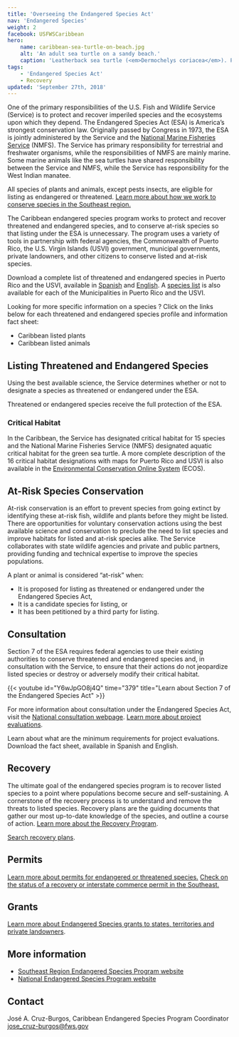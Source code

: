 ```yaml
---
title: 'Overseeing the Endangered Species Act'
nav: 'Endangered Species'
weight: 2
facebook: USFWSCaribbean
hero:
    name: caribbean-sea-turtle-on-beach.jpg
    alt: 'An adult sea turtle on a sandy beach.'
    caption: 'Leatherback sea turtle (<em>Dermochelys coriacea</em>). Photo © Karla Morales.'
tags:
    - 'Endangered Species Act'
    - Recovery
updated: 'September 27th, 2018'
---
```


One of the primary responsibilities of the U.S. Fish and Wildlife Service (Service) is to protect and recover imperiled species and the ecosystems upon which they depend. The Endangered Species Act (ESA) is America’s strongest conservation law. Originally passed by Congress in 1973, the ESA is jointly administered by the Service and the [National Marine Fisheries Service](https://www.fisheries.noaa.gov/) (NMFS). The Service has primary responsibility for terrestrial and freshwater organisms, while the responsibilities of NMFS are mainly marine. Some marine animals like the sea turtles have shared responsibility between the Service and NMFS, while the Service has responsibility for the West Indian manatee.

All species of plants and animals, except pests insects, are eligible for listing as endangered or threatened. [Learn more about how we work to conserve species in the Southeast region.](https://www.fws.gov/southeast/endangered-species-act/)

The Caribbean endangered species program works to protect and recover threatened and endangered species, and to conserve at-risk species so that listing under the ESA is unnecessary. The program uses a variety of tools in partnership with federal agencies, the Commonwealth of Puerto Rico, the U.S. Virgin Islands (USVI) government, municipal governments, private landowners, and other citizens to conserve listed and at-risk species.

Download a complete list of threatened and endangered species in Puerto Rico and the USVI, available in [Spanish](/pdf/fact-sheet/caribbean-listeed-species-2017.pdf) and [English](/pdf/fact-sheet/caribbean-listeed-species-2017-english.pdf). A [species list](/pdf/map/caribbean-listed-species-2017.pdf) is also available for each of the Municipalities in Puerto Rico and the USVI.

Looking for more specific information on a species ? Click on the links below for each threatened and endangered species profile and information fact sheet:

- Caribbean listed plants
- Caribbean listed animals

## Listing Threatened and Endangered Species

Using the best available science, the Service determines whether or not to designate a species as threatened or endangered under the ESA.

Threatened or endangered species receive the full protection of the ESA.

### Critical Habitat

In the Caribbean,  the Service has designated critical habitat for 15 species and the National Marine Fisheries Service (NMFS) designated aquatic critical habitat for the green sea turtle. A more complete description of the 16 critical habitat designations with maps for Puerto Rico and USVI is also available in the [Environmental Conservation Online System](https://ecos.fws.gov/) (ECOS).

## At-Risk Species Conservation

At-risk conservation is an effort to prevent species from going extinct by identifying these at-risk fish, wildlife and plants before they might be listed. There are opportunities for voluntary conservation actions using the best available science and conservation to preclude the need to list species and improve habitats for listed and at-risk species alike. The Service collaborates with state wildlife agencies and private and public partners, providing funding and technical expertise to improve the species populations.

A plant or animal is considered “at-risk” when:

- It is proposed for listing as threatened or endangered under the Endangered Species Act,
- It is a candidate species for listing, or
- It has been petitioned by a third party for listing.

## Consultation

Section 7 of the ESA requires federal agencies to use their existing authorities to conserve threatened and endangered species and, in consultation with the Service, to ensure that their actions do not jeopardize listed species or destroy or adversely modify their critical habitat.

{{< youtube id="Y6wJpGO8j4Q" time="379" title="Learn about Section 7 of the Endangered Species Act" >}}

For more information about consultation under the Endangered Species Act, visit the [National consultation webpage](https://www.fws.gov/endangered/consultations/). [Learn more about project evaluations](/caribbean/project-evaluations).

Learn about what are the minimum requirements for project evaluations. Download the fact sheet, available in Spanish and English.

## Recovery

The ultimate goal of the endangered species program is to recover listed species to a point where populations become secure and self-sustaining. A cornerstone of the recovery process is to understand and remove the threats to listed species. Recovery plans are the guiding documents that gather our most up-to-date knowledge of the species, and outline a course of action. [Learn more about the Recovery Program](https://www.fws.gov/endangered/what-we-do/recovery-overview.html).

[Search recovery plans](https://www.fws.gov/endangered/species/recovery-plans.html).

## Permits

[Learn more about permits for endangered or threatened species.](https://www.fws.gov/endangered/permits/) [Check on the status of a recovery or interstate commerce permit in the Southeast.](/our-services/permits/recovery-and-interstate-commerce/)

## Grants

[Learn more about Endangered Species grants to states, territories and private landowners](https://www.fws.gov/endangered/grants/).

## More information

- [Southeast Region Endangered Species Program website](/endangered-species-act/)
- [National Endangered Species Program website](https://www.fws.gov/endangered)

## Contact

José A. Cruz-Burgos, Caribbean Endangered Species Program Coordinator
[jose_cruz-burgos@fws.gov](mailto:jose_cruz-burgos@fws.gov)
